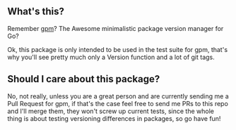 ## What's this?

Remember [gpm](https://github.com/pote/gpm)? The Awesome minimalistic package version manager for Go? 

Ok, this package is only intended to be used in the test suite for gpm, that's why you'll see pretty much
only a Version function and a lot of git tags.


## Should I care about this package?

No, not really, unless you are a great person and are currently sending me a Pull Request for gpm, if that's the case
feel free to send me PRs to this repo and I'll merge them, they won't screw up current tests, since the whole thing is about testing
versioning differences in packages, so go have fun!
